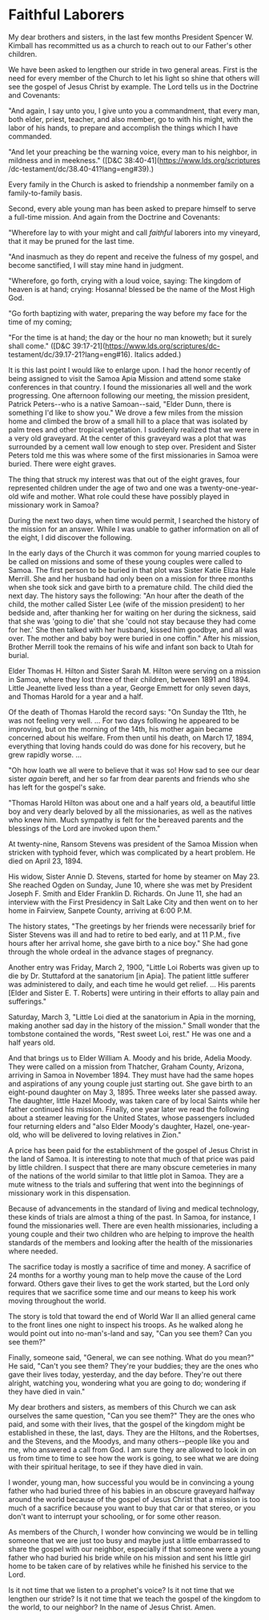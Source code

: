 # Faithful Laborers

My dear brothers and sisters, in the last few months President Spencer W.
Kimball has recommitted us as a church to reach out to our Father's other
children.

We have been asked to lengthen our stride in two general areas. First is the
need for every member of the Church to let his light so shine that others will
see the gospel of Jesus Christ by example. The Lord tells us in the Doctrine
and Covenants:

"And again, I say unto you, I give unto you a commandment, that every man,
both elder, priest, teacher, and also member, go to with his might, with the
labor of his hands, to prepare and accomplish the things which I have
commanded.

"And let your preaching be the warning voice, every man to his neighbor, in
mildness and in meekness." ([D&amp;C 38:40-41](https://www.lds.org/scriptures
/dc-testament/dc/38.40-41?lang=eng#39).)

Every family in the Church is asked to friendship a nonmember family on a
family-to-family basis.

Second, every able young man has been asked to prepare himself to serve a
full-time mission. And again from the Doctrine and Covenants:

"Wherefore lay to with your might and call _faithful_ laborers into my
vineyard, that it may be pruned for the last time.

"And inasmuch as they do repent and receive the fulness of my gospel, and
become sanctified, I will stay mine hand in judgment.

"Wherefore, go forth, crying with a loud voice, saying: The kingdom of heaven
is at hand; crying: Hosanna! blessed be the name of the Most High God.

"Go forth baptizing with water, preparing the way before my face for the time
of my coming;

"For the time is at hand; the day or the hour no man knoweth; but it surely
shall come." ([D&amp;C 39:17-21](https://www.lds.org/scriptures/dc-
testament/dc/39.17-21?lang=eng#16). Italics added.)

It is this last point I would like to enlarge upon. I had the honor recently
of being assigned to visit the Samoa Apia Mission and attend some stake
conferences in that country. I found the missionaries all well and the work
progressing. One afternoon following our meeting, the mission president,
Patrick Peters--who is a native Samoan--said, "Elder Dunn, there is something
I'd like to show you." We drove a few miles from the mission home and climbed
the brow of a small hill to a place that was isolated by palm trees and other
tropical vegetation. I suddenly realized that we were in a very old graveyard.
At the center of this graveyard was a plot that was surrounded by a cement
wall low enough to step over. President and Sister Peters told me this was
where some of the first missionaries in Samoa were buried. There were eight
graves.

The thing that struck my interest was that out of the eight graves, four
represented children under the age of two and one was a twenty-one-year-old
wife and mother. What role could these have possibly played in missionary work
in Samoa?

During the next two days, when time would permit, I searched the history of
the mission for an answer. While I was unable to gather information on all of
the eight, I did discover the following.

In the early days of the Church it was common for young married couples to be
called on missions and some of these young couples were called to Samoa. The
first person to be buried in that plot was Sister Katie Eliza Hale Merrill.
She and her husband had only been on a mission for three months when she took
sick and gave birth to a premature child. The child died the next day. The
history says the following: "An hour after the death of the child, the mother
called Sister Lee (wife of the mission president) to her bedside and, after
thanking her for waiting on her during the sickness, said that she was 'going
to die' that she 'could not stay because they had come for her.' She then
talked with her husband, kissed him goodbye, and all was over. The mother and
baby boy were buried in one coffin." After his mission, Brother Merrill took
the remains of his wife and infant son back to Utah for burial.

Elder Thomas H. Hilton and Sister Sarah M. Hilton were serving on a mission in
Samoa, where they lost three of their children, between 1891 and 1894. Little
Jeanette lived less than a year, George Emmett for only seven days, and Thomas
Harold for a year and a half.

Of the death of Thomas Harold the record says: "On Sunday the 11th, he was not
feeling very well. ... For two days following he appeared to be improving, but
on the morning of the 14th, his mother again became concerned about his
welfare. From then until his death, on March 17, 1894, everything that loving
hands could do was done for his recovery, but he grew rapidly worse. ...

"Oh how loath we all were to believe that it was so! How sad to see our dear
sister _again_ bereft, and her so far from dear parents and friends who she
has left for the gospel's sake.

"Thomas Harold Hilton was about one and a half years old, a beautiful little
boy and very dearly beloved by all the missionaries, as well as the natives
who knew him. Much sympathy is felt for the bereaved parents and the blessings
of the Lord are invoked upon them."

At twenty-nine, Ransom Stevens was president of the Samoa Mission when
stricken with typhoid fever, which was complicated by a heart problem. He died
on April 23, 1894.

His widow, Sister Annie D. Stevens, started for home by steamer on May 23. She
reached Ogden on Sunday, June 10, where she was met by President Joseph F.
Smith and Elder Franklin D. Richards. On June 11, she had an interview with
the First Presidency in Salt Lake City and then went on to her home in
Fairview, Sanpete County, arriving at 6:00 P.M.

The history states, "The greetings by her friends were necessarily brief for
Sister Stevens was ill and had to retire to bed early, and at 11 P.M., five
hours after her arrival home, she gave birth to a nice boy." She had gone
through the whole ordeal in the advance stages of pregnancy.

Another entry was Friday, March 2, 1900, "Little Loi Roberts was given up to
die by Dr. Stuttaford at the sanatorium [in Apia]. The patient little sufferer
was administered to daily, and each time he would get relief. ... His parents
[Elder and Sister E. T. Roberts] were untiring in their efforts to allay pain
and sufferings."

Saturday, March 3, "Little Loi died at the sanatorium in Apia in the morning,
making another sad day in the history of the mission." Small wonder that the
tombstone contained the words, "Rest sweet Loi, rest." He was one and a half
years old.

And that brings us to Elder William A. Moody and his bride, Adelia Moody. They
were called on a mission from Thatcher, Graham County, Arizona, arriving in
Samoa in November 1894. They must have had the same hopes and aspirations of
any young couple just starting out. She gave birth to an eight-pound daughter
on May 3, 1895. Three weeks later she passed away. The daughter, little Hazel
Moody, was taken care of by local Saints while her father continued his
mission. Finally, one year later we read the following about a steamer leaving
for the United States, whose passengers included four returning elders and
"also Elder Moody's daughter, Hazel, one-year-old, who will be delivered to
loving relatives in Zion."

A price has been paid for the establishment of the gospel of Jesus Christ in
the land of Samoa. It is interesting to note that much of that price was paid
by little children. I suspect that there are many obscure cemeteries in many
of the nations of the world similar to that little plot in Samoa. They are a
mute witness to the trials and suffering that went into the beginnings of
missionary work in this dispensation.

Because of advancements in the standard of living and medical technology,
these kinds of trials are almost a thing of the past. In Samoa, for instance,
I found the missionaries well. There are even health missionaries, including a
young couple and their two children who are helping to improve the health
standards of the members and looking after the health of the missionaries
where needed.

The sacrifice today is mostly a sacrifice of time and money. A sacrifice of 24
months for a worthy young man to help move the cause of the Lord forward.
Others gave their lives to get the work started, but the Lord only requires
that we sacrifice some time and our means to keep his work moving throughout
the world.

The story is told that toward the end of World War II an allied general came
to the front lines one night to inspect his troops. As he walked along he
would point out into no-man's-land and say, "Can you see them? Can you see
them?"

Finally, someone said, "General, we can see nothing. What do you mean?" He
said, "Can't you see them? They're your buddies; they are the ones who gave
their lives today, yesterday, and the day before. They're out there alright,
watching you, wondering what you are going to do; wondering if they have died
in vain."

My dear brothers and sisters, as members of this Church we can ask ourselves
the same question, "Can you see them?" They are the ones who paid, and some
with their lives, that the gospel of the kingdom might be established in
these, the last, days. They are the Hiltons, and the Robertses, and the
Stevens, and the Moodys, and many others--people like you and me, who answered
a call from God. I am sure they are allowed to look in on us from time to time
to see how the work is going, to see what we are doing with their spiritual
heritage, to see if they have died in vain.

I wonder, young man, how successful you would be in convincing a young father
who had buried three of his babies in an obscure graveyard halfway around the
world because of the gospel of Jesus Christ that a mission is too much of a
sacrifice because you want to buy that car or that stereo, or you don't want
to interrupt your schooling, or for some other reason.

As members of the Church, I wonder how convincing we would be in telling
someone that we are just too busy and maybe just a little embarrassed to share
the gospel with our neighbor, especially if that someone were a young father
who had buried his bride while on his mission and sent his little girl home to
be taken care of by relatives while he finished his service to the Lord.

Is it not time that we listen to a prophet's voice? Is it not time that we
lengthen our stride? Is it not time that we teach the gospel of the kingdom to
the world, to our neighbor? In the name of Jesus Christ. Amen.

